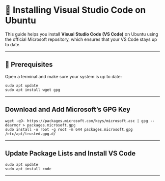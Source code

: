 # 🚀 Installing Visual Studio Code on Ubuntu

This guide helps you install **Visual Studio Code (VS Code)** on Ubuntu using the official Microsoft repository, which ensures that your VS Code stays up to date.

---

## 🧰 Prerequisites

Open a terminal and make sure your system is up to date:
```
sudo apt update
sudo apt install wget gpg
```
---
## Download and Add Microsoft’s GPG Key
```
wget -qO- https://packages.microsoft.com/keys/microsoft.asc | gpg --dearmor > packages.microsoft.gpg
sudo install -o root -g root -m 644 packages.microsoft.gpg /etc/apt/trusted.gpg.d/
```
---
## Update Package Lists and Install VS Code
```
sudo apt update
sudo apt install code
```
---
